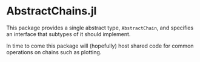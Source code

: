 # AbstractChains.jl

This package provides a single abstract type, `AbstractChain`, and specifies an interface that subtypes of it should implement.

In time to come this package will (hopefully) host shared code for common operations on chains such as plotting.
